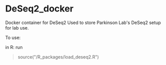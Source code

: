 # DeSeq2_docker
Docker container for DeSeq2
Used to store Parkinson Lab's DeSeq2 setup for lab use.

To use:

in R: run
> source("/R_packages/load_deseq2.R")
